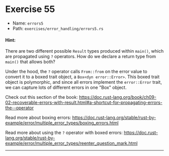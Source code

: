 # Exercise 55

- Name: ```errors5```
- Path: ```exercises/error_handling/errors5.rs```
#### Hint: 

There are two different possible `Result` types produced within `main()`, which are
propagated using `?` operators. How do we declare a return type from `main()` that allows both?

Under the hood, the `?` operator calls `From::from` on the error value to convert it to a boxed
trait object, a `Box<dyn error::Error>`. This boxed trait object is polymorphic, and since all
errors implement the `error::Error` trait, we can capture lots of different errors in one "Box"
object.

Check out this section of the book:
https://doc.rust-lang.org/book/ch09-02-recoverable-errors-with-result.html#a-shortcut-for-propagating-errors-the--operator

Read more about boxing errors:
https://doc.rust-lang.org/stable/rust-by-example/error/multiple_error_types/boxing_errors.html

Read more about using the `?` operator with boxed errors:
https://doc.rust-lang.org/stable/rust-by-example/error/multiple_error_types/reenter_question_mark.html



---



